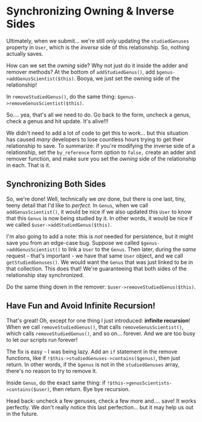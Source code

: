 # Synchronizing Owning & Inverse Sides

Ultimately, when we submit... we're still *only* updating the `studiedGenuses` property
in `User`, which is the *inverse* side of this relationship. So, nothing actually
saves.

How can we set the *owning* side? Why not just do it inside the adder and remover
methods? At the bottom of `addStudiedGenus()`, add `$genus->addGenusScientist($this)`.
Booya, we just set the owning side of the relationship!

In `removeStudiedGenus()`, do the same thing: `$genus->removeGenusScientist($this)`.

So.... yea, that's all we need to do. Go back to the form, uncheck a genus, check
a genus and hit update. It's alive!!!

We didn't need to add a lot of code to get this to work... but this situation has
caused *many* developers to lose countless hours trying to get their relationship
to save. To summarize: if you're modifying the inverse side of a relationship, set
the `by_reference` form option to `false,` create an adder and remover function,
and make sure you set the *owning* side of the relationship in each. That is it.

## Synchronizing Both Sides

So, we're done! Well, technically we *are* done, but there is one last, tiny, teeny
detail that I'd like to *perfect*. In `Genus`, when we call `addGenusScientist()`,
it would be nice if we also updated this `User` to know that this `Genus` is now
being studied by it. In other words, it would be nice if we called `$user->addStudiedGenus($this)`.

I'm also going to add a note: this is *not* needed for persistence, but it might
save you from an edge-case bug. Suppose we called `$genus->addGenusScientist()`
to link a `User` to the `Genus`. Then later, during the *same* request - that's
important - we have that same `User` object, and we call `getStudiedGenuses()`. We
would want the `Genus` that was just linked to be in that collection. This does that!
We're guaranteeing that both sides of the relationship stay synchronized.

Do the same thing down in the remover: `$user->removeStudiedGenus($this)`.

## Have Fun and Avoid Infinite Recursion!

That's great! Oh, except for one thing I just introduced: **infinite recursion**!
When we call `removeStudiedGenus()`, that calls `removeGenusScientist()`, which
calls `removeStudiedGenus()`, and so on... forever. And we are too busy to let our
scripts run forever!

The fix is easy - I was being lazy. Add an `if` statement in the remove functions,
like if `!$this->studiedGenuses->contains($genus)`, then just return. In other words,
if the `$genus` is not in the `studiedGenuses` array, there's no reason to try to
remove it.

Inside `Genus`, do the exact same thing: if `!$this->genusScientists->contains($user)`,
then return. Bye bye recursion.

Head back: uncheck a few genuses, check a few more and.... save! It works perfectly.
We don't really notice this last perfection... but it may help us out in the future.
